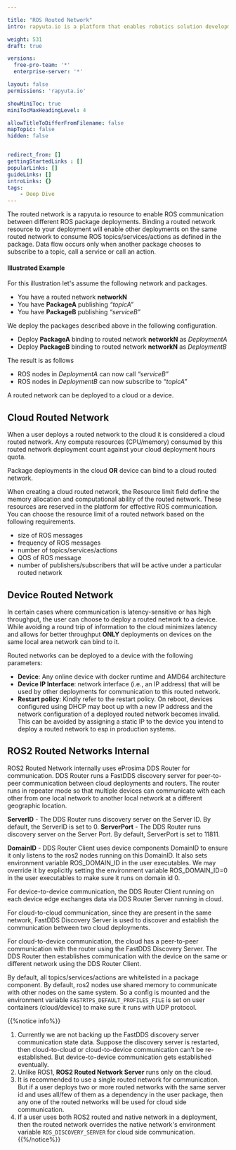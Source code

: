 ```yaml
---

title: "ROS Routed Network"
intro: rapyuta.io is a platform that enables robotics solution development by providing the necessary software infrastructure and facilitating the interaction between multiple stakeholders who contribute to the solution development.

weight: 531
draft: true

versions:
  free-pro-team: '*'
  enterprise-server: '*'

layout: false
permissions: 'rapyuta.io'

showMiniToc: true
miniTocMaxHeadingLevel: 4

allowTitleToDifferFromFilename: false
mapTopic: false
hidden: false


redirect_from: []
gettingStartedLinks : []
popularLinks: []
guideLinks: []
introLinks: {}
tags:
    - Deep Dive
---
```

The routed network is a rapyuta.io resource to enable ROS communication between different ROS package deployments. Binding a routed network resource to your deployment will enable other deployments on the same routed network to consume ROS topics/services/actions as defined in the package. 
Data flow occurs only when another package chooses to subscribe to a topic, call a service or call an action. 

#### Illustrated Example
For this illustration let's assume the following network and packages.

* You have a routed network __networkN__
* You have __PackageA__ publishing _“topicA”_
* You have __PackageB__ publishing _“serviceB”_

We deploy the packages described above in the following configuration.

* Deploy __PackageA__ binding to routed network __networkN__ as _DeploymentA_
* Deploy __PackageB__ binding to routed network __networkN__ as _DeploymentB_

The result is as follows 

* ROS nodes in  _DeploymentA_ can now call _“serviceB”_
* ROS nodes in  _DeploymentB_ can now subscribe to _“topicA”_

A routed network can be deployed to a cloud or a device.


## Cloud Routed Network

When a user deploys a routed network to the cloud it is considered a cloud routed network. Any compute resources (CPU/memory) consumed by this routed network deployment count against your cloud deployment hours quota.

Package deployments in the cloud __OR__ device can bind to a cloud routed network.

When creating a cloud routed network, the Resource limit field define the memory allocation and computational ability of the routed network. These resources are reserved in the platform for effective ROS communication. You can choose the resource limit of a routed network based on the following requirements.

* size of ROS messages
* frequency of ROS messages
* number of topics/services/actions
* QOS of ROS message
* number of publishers/subscribers that will be active under a particular routed network

## Device Routed Network

In certain cases where communication is latency-sensitive or has high throughput, the user can choose to deploy a routed network to a device. While avoiding a round trip of information to the cloud minimizes latency and allows for better throughput **ONLY** deployments on devices on the same local area network can bind to it.

Routed networks can be deployed to a device with the following parameters:

* **Device**: Any online device with docker runtime and AMD64 architecture
* **Device IP Interface**: network interface (i.e., an IP address) that will be used by other deployments for communication to this routed network.
* **Restart policy**: Kindly refer to the restart policy.
On reboot, devices configured using DHCP may boot up with a new IP address and the network configuration of a deployed routed network becomes invalid. This can be avoided by assigning a static IP to the device you intend to deploy a routed network to esp in production systems.

## ROS2 Routed Networks Internal

ROS2 Routed Network internally uses eProsima DDS Router for communication.  DDS Router runs a FastDDS discovery server for peer-to-peer communication between cloud deployments and routers.  The router runs in repeater mode so that multiple devices can communicate with each other from one local network to another local network at a different geographic location.

**ServerID** - The DDS Router runs discovery server on the Server ID. By default, the ServerID is set to 0.
**ServerPort** - The DDS Router runs discovery server on the Server Port. By default, ServerPort is set to 11811.

**DomainID** - DDS Router Client uses device components DomainID to ensure it only listens to the ros2 nodes running on this DomainID. It also sets environment variable ROS_DOMAIN_ID in the user executables. We may override it by explicitly setting the environment variable ROS_DOMAIN_ID=0 in the user executables to make sure it runs on domain id 0.

For device-to-device communication, the DDS Router Client running on each device edge exchanges data via DDS Router Server running in cloud. 

For cloud-to-cloud communication, since they are present in the  same network, FastDDS Discovery Server is used to discover and establish the communication between two cloud deployments. 

For cloud-to-device communication, the cloud has a peer-to-peer communication with the router using the FastDDS Discovery Server. The DDS Router then establishes communication with the device on the same or different network using the DDS Router Client.

By default, all topics/services/actions are whitelisted in a package component.
By default, ros2 nodes use shared memory to communicate with other nodes on the same system. So a config is mounted and the environment variable `FASTRTPS_DEFAULT_PROFILES_FILE` is set on user containers (cloud/device) to make sure it runs with UDP protocol.

{{%notice info%}}
1.	Currently we are not backing up the FastDDS discovery server communication state data. Suppose the discovery server is restarted, then cloud-to-cloud or cloud-to-device communication can't be re-established. But device-to-device communication gets established eventually. 
2.	Unlike ROS1, **ROS2 Routed Network Server** runs only on the cloud.
3.	It is recommended to use a single routed network for communication. But if a user deploys two or more routed networks with the same server id and uses all/few of them as a dependency in the user package, then any one of the routed networks will be used for cloud side communication.
4.	If a user uses both ROS2 routed and native network in a deployment, then the routed network overrides the native network's environment variable `ROS_DISCOVERY_SERVER` for cloud side communication.
{{%/notice%}}
